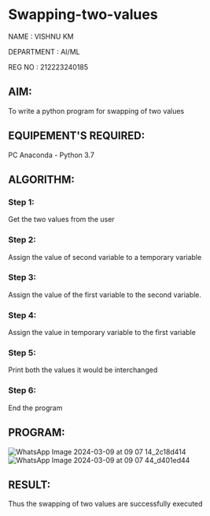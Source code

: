 # Swapping-two-values


NAME : VISHNU KM

DEPARTMENT : AI/ML

REG NO : 212223240185

## AIM:
To write a python program for swapping of two values
## EQUIPEMENT'S REQUIRED: 
PC
Anaconda - Python 3.7
## ALGORITHM: 
### Step 1:
Get the two values from the user
### Step 2: 
Assign the value of second variable to a temporary variable 
### Step 3: 
Assign the value of the first variable to the second variable.
### Step 4:  
Assign the value in temporary variable to the first variable
### Step 5: 
Print both the values it would be interchanged
### Step 6: 
End the program
## PROGRAM:
![WhatsApp Image 2024-03-09 at 09 07 14_2c18d414](https://github.com/vishnukayyala/Swapping-two-values/assets/151489368/cc701437-a0d5-4094-8332-0a2a644d6f4e)
![WhatsApp Image 2024-03-09 at 09 07 44_d401ed44](https://github.com/vishnukayyala/Swapping-two-values/assets/151489368/42468314-8c71-46bf-a610-d33ef8e7a1df)

## RESULT:
Thus the swapping of two values are successfully executed




